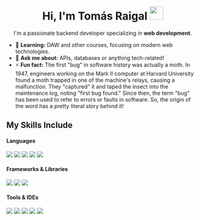 <h1 align="center">Hi, I'm Tomás Raigal <img src="https://media.giphy.com/media/hvRJCLFzcasrR4ia7z/giphy.gif" width="35"></h1>

<p align="center">
  I'm a passionate backend developer specializing in <b>web development</b>.
</p>

- 🌱 **Learning:** DAW and other courses, focusing on modern web technologies.
- 💬 **Ask me about:** APIs, databases or anything tech-related!
- ⚡ **Fun fact:** The first "bug" in software history was actually a moth. In 1947, engineers working on the Mark II computer at Harvard University found a moth trapped in one of the machine's relays, causing a malfunction. They "captured" it and taped the insect into the maintenance log, noting "first bug found." Since then, the term "bug" has been used to refer to errors or faults in software. So, the origin of the word has a pretty literal story behind it!

## My Skills Include

<h4>Languages</h4>
<span> 
  <img src="https://img.shields.io/badge/HTML5-E34F26?style=for-the-badge&logo=html5&logoColor=white">
  <img src="https://img.shields.io/badge/CSS3-1572B6?style=for-the-badge&logo=css3&logoColor=white">
  <img src="https://img.shields.io/badge/JavaScript-F7DF1E?style=for-the-badge&logo=javascript&logoColor=black">
  <img src="https://img.shields.io/badge/PHP-777BB4?style=for-the-badge&logo=php&logoColor=white">
  <img src="https://img.shields.io/badge/MYSQL-4479A1?style=for-the-badge&logo=mysql&logoColor=white">
</span>

<h4>Frameworks & Libraries</h4>
<span>
  <img src="https://img.shields.io/badge/Laravel-FF2D20?style=for-the-badge&logo=laravel&logoColor=white">
  <img src="https://img.shields.io/badge/vue.js-4FC08D?style=for-the-badge&logo=vue.js&logoColor=white">
  <img src="https://img.shields.io/badge/react-61DAFB?style=for-the-badge&logo=react&logoColor=white">
</span>

<h4>Tools & IDEs</h4>
<span>
  <img src="https://img.shields.io/badge/Visual_Studio_Code-0078D4?style=for-the-badge&logo=visual%20studio%20code&logoColor=white">
  <img src="https://img.shields.io/badge/Git-F05032?style=for-the-badge&logo=git&logoColor=white">
  <img src="https://img.shields.io/badge/Postman-FF6C37?style=for-the-badge&logo=postman&logoColor=white">
  <img src="https://img.shields.io/badge/jetbrains-E74536?style=for-the-badge&logo=jetbrains&logoColor=white">
  <img src="https://img.shields.io/badge/phpstorm-5A0FC8?style=for-the-badge&logo=phpstorm&logoColor=white">
</span>

<!--
### Hi, I'm Tomás 👋👨‍💻💻

```js
const tomasrl18 = {
  pronouns: "he" | "his",
  code: {JS, PHP, HTML, CSS, JAVA},
  tools: [Laravel, Vue, Nuxt],
  passions: ['Software Development', 'Harry Potter', 'Friends', 'Family', 'Learn'],
  current_company: ['COMPRALAENTRADA']
}
```

### You can fin me 🌍:

[![Linkedin Badge](https://img.shields.io/badge/-LinkedIn-blue?style=flat-square&logo=Linkedin&logoColor=white&link=https://www.linkedin.com/in/tom%C3%A1s-raigal-l%C3%B3pez-0a67a2273/)](https://www.linkedin.com/in/tom%C3%A1s-raigal-l%C3%B3pez-0a67a2273/)
[![Gmail Badge](https://img.shields.io/badge/-Gmail-c14438?style=flat-square&logo=Gmail&logoColor=white&link=mailto:tomaslopezraigal@gmail.com)](mailto:tomaslopezraigal@gmail.com)
[![Twitter Badge](https://img.shields.io/badge/-raigal_tomas-1ca0f1?style=flat-square&logo=twitter&logoColor=white&link=https://twitter.com/raigal_tomas)](https://twitter.com/raigal_tomas)

### Stats 📊:

[![tomasrl18's GitHub stats](https://github-readme-stats.vercel.app/api?username=tomasrl18)](https://github.com/anuraghazra/github-readme-stats)
-->
